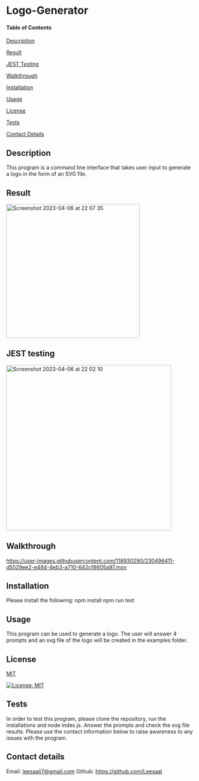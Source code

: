 # Logo-Generator

#### Table of Contents 
[Description](#description)

[Result](#result)

[JEST Testing](#JEST-testing)

[Walkthrough](#walkthrough)

[Installation](#installation)

[Usage](#usage)

[License](#license)

[Tests](#tests)

[Contact Details](#contact-details)

## Description

This program is a command line interface that takes user input to generate a logo in the form of an SVG file.

## Result

<img width="356" alt="Screenshot 2023-04-06 at 22 07 35" src="https://user-images.githubusercontent.com/118930290/230494355-16d703a4-e677-482c-973b-ce226e9ac423.png">

## JEST testing

<img width="440" alt="Screenshot 2023-04-06 at 22 02 10" src="https://user-images.githubusercontent.com/118930290/230493824-c84d9431-843b-482c-b229-8a6f77594a5e.png">

## Walkthrough

https://user-images.githubusercontent.com/118930290/230496411-d5529ee2-e484-4eb3-a710-642cf8605a97.mov

## Installation

Please install the following:
npm install
npm run test

## Usage

This program can be used to generate a logo.  The user will answer 4 prompts and an svg file of the logo will be created in the examples folder.

## License

[MIT](https://choosealicense.com/licenses/mit/)

[![License: MIT](https://img.shields.io/badge/License-MIT-yellow.svg)](https://opensource.org/licenses/MIT)

## Tests

In order to test this program, please clone the repository, run the installations and node index.js.  Answer the prompts and check the svg file results.  Please use the contact information below to raise awareness to any issues with the program.

## Contact details

Email: leesaali7@gmail.com
Github: https://github.com/Leesaal
